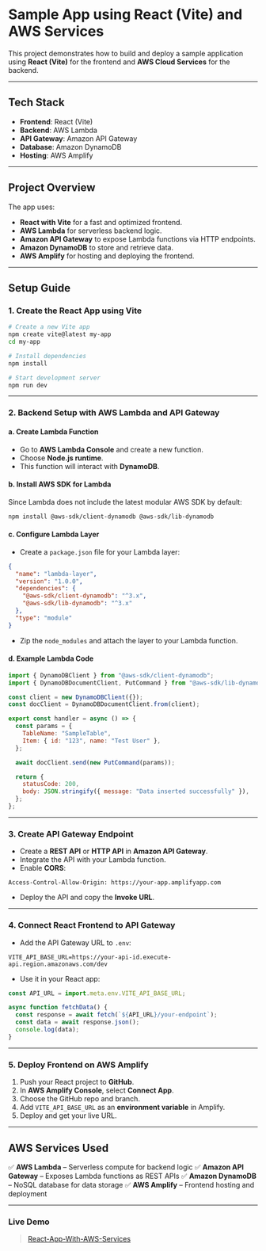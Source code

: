 # **Sample App using React (Vite) and AWS Services**

This project demonstrates how to build and deploy a sample application using **React (Vite)** for the frontend and **AWS Cloud Services** for the backend.

---

## **Tech Stack**

- **Frontend**: React (Vite)
- **Backend**: AWS Lambda
- **API Gateway**: Amazon API Gateway
- **Database**: Amazon DynamoDB
- **Hosting**: AWS Amplify

---

## **Project Overview**

The app uses:

- **React with Vite** for a fast and optimized frontend.
- **AWS Lambda** for serverless backend logic.
- **Amazon API Gateway** to expose Lambda functions via HTTP endpoints.
- **Amazon DynamoDB** to store and retrieve data.
- **AWS Amplify** for hosting and deploying the frontend.

---

## **Setup Guide**

### **1. Create the React App using Vite**

```bash
# Create a new Vite app
npm create vite@latest my-app
cd my-app

# Install dependencies
npm install

# Start development server
npm run dev
```

---

### **2. Backend Setup with AWS Lambda and API Gateway**

#### **a. Create Lambda Function**

- Go to **AWS Lambda Console** and create a new function.
- Choose **Node.js runtime**.
- This function will interact with **DynamoDB**.

#### **b. Install AWS SDK for Lambda**

Since Lambda does not include the latest modular AWS SDK by default:

```bash
npm install @aws-sdk/client-dynamodb @aws-sdk/lib-dynamodb
```

#### **c. Configure Lambda Layer**

- Create a `package.json` file for your Lambda layer:

```json
{
  "name": "lambda-layer",
  "version": "1.0.0",
  "dependencies": {
    "@aws-sdk/client-dynamodb": "^3.x",
    "@aws-sdk/lib-dynamodb": "^3.x"
  },
  "type": "module"
}
```

- Zip the `node_modules` and attach the layer to your Lambda function.

#### **d. Example Lambda Code**

```javascript
import { DynamoDBClient } from "@aws-sdk/client-dynamodb";
import { DynamoDBDocumentClient, PutCommand } from "@aws-sdk/lib-dynamodb";

const client = new DynamoDBClient({});
const docClient = DynamoDBDocumentClient.from(client);

export const handler = async () => {
  const params = {
    TableName: "SampleTable",
    Item: { id: "123", name: "Test User" },
  };

  await docClient.send(new PutCommand(params));

  return {
    statusCode: 200,
    body: JSON.stringify({ message: "Data inserted successfully" }),
  };
};
```

---

### **3. Create API Gateway Endpoint**

- Create a **REST API** or **HTTP API** in **Amazon API Gateway**.
- Integrate the API with your Lambda function.
- Enable **CORS**:

```
Access-Control-Allow-Origin: https://your-app.amplifyapp.com
```

- Deploy the API and copy the **Invoke URL**.

---

### **4. Connect React Frontend to API Gateway**

- Add the API Gateway URL to `.env`:

```env
VITE_API_BASE_URL=https://your-api-id.execute-api.region.amazonaws.com/dev
```

- Use it in your React app:

```javascript
const API_URL = import.meta.env.VITE_API_BASE_URL;

async function fetchData() {
  const response = await fetch(`${API_URL}/your-endpoint`);
  const data = await response.json();
  console.log(data);
}
```

---

### **5. Deploy Frontend on AWS Amplify**

1. Push your React project to **GitHub**.
2. In **AWS Amplify Console**, select **Connect App**.
3. Choose the GitHub repo and branch.
4. Add `VITE_API_BASE_URL` as an **environment variable** in Amplify.
5. Deploy and get your live URL.

---

## **AWS Services Used**

✅ **AWS Lambda** – Serverless compute for backend logic
✅ **Amazon API Gateway** – Exposes Lambda functions as REST APIs
✅ **Amazon DynamoDB** – NoSQL database for data storage
✅ **AWS Amplify** – Frontend hosting and deployment

---

### **Live Demo**

> <a href="https://main.dc9fiyiky62rj.amplifyapp.com/" target="_blank">React-App-With-AWS-Services</a>
